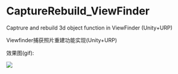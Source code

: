 # CaptureRebuild_ViewFinder
Captrure and rebuild 3d object function in ViewFinder (Unity+URP)

Viewfinder捕获照片重建功能实现(Unity+URP)

效果图(gif):

![](./CaptureRebuild_ViewFinder.gif)